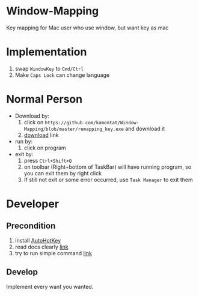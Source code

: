 # Window-Mapping
Key mapping for Mac user who use window, but want key as mac

# Implementation
1. swap `WindowKey` to `Cmd/Ctrl`
2. Make `Caps Lock` can change language

# Normal Person
- Download by: 
  1. click on `https://github.com/kamontat/Window-Mapping/blob/master/remapping_key.exe` and download it 
  2. [download](https://github.com/kamontat/Window-Mapping/raw/master/remapping_key.exe) link
- run by:
  1. click on program 
- exit by:
  1. press `Ctrl+Shift+Q`
  2. on toolbar (Right+bottom of TaskBar) will have running program, so you can exit them by right click
  3. If still not exit or some error occurred, use `Task Manager` to exit them

# Developer
## Precondition 
1. install [AutoHotKey](https://github.com/kamontat/Window-Mapping/blob/master/AutoHotkey_1.1.25.01_setup.exe)
2. read docs clearly [link](https://autohotkey.com/docs/AutoHotkey.htm)
3. try to run simple command [link](https://autohotkey.com/docs/Tutorial.htm#s12)
## Develop
Implement every want you wanted. 
